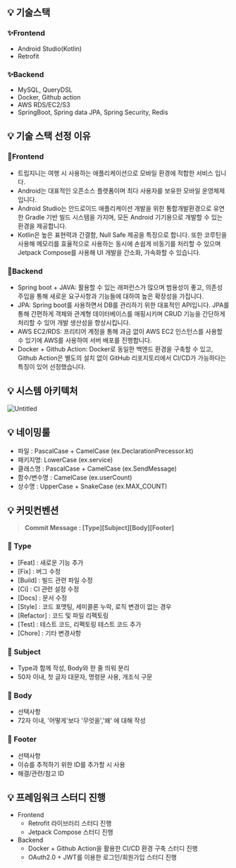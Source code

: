 ## 💡 기술스택

### **✨Frontend**

- Android Studio(Kotlin)
- Retrofit

### **✨Backend**

- MySQL, QueryDSL
- Docker, Github action
- AWS RDS/EC2/S3
- SpringBoot, Spring data JPA, Spring Security, Redis

## 💡 **기술 스택 선정 이유**

### 🎁**Frontend**

- 트립지니는 여행 시 사용하는 애플리케이션으로 모바일 환경에 적합한 서비스 입니다.
- Android는 대표적인 오픈소스 플랫폼이며 최다 사용자를 보유한 모바일 운영체제입니다.
- Android Studio는 안드로이드 애플리케이션 개발을 위한 통합개발환경으로 유연한 Gradle 기반 빌드 시스템을 가지며, 모든 Android 기기용으로 개발할 수 있는 환경을 제공합니다.
- Kotlin은 높은 표현력과 간결함, Null Safe 제공을 특징으로 합니다. 또한 코루틴을 사용해 메모리를 효율적으로 사용하는 동시에 손쉽게 비동기를 처리할 수 있으며 Jetpack Compose를 사용해 UI 개발을 간소화, 가속화할 수 있습니다.

### 🎁**Backend**

- Spring boot + JAVA: 활용할 수 있는 래퍼런스가 많으며 범용성이 좋고, 의존성 주입을 통해 새로운 요구사항과 기능들에 대하여 높은 확장성을 가집니다.
- JPA: Spring boot를 사용하면서 DB를 관리하기 위한 대표적인 API입니다. JPA를 통해 간편하게 객체와 관계형 데이터베이스를 매핑시키며 CRUD 기능을 간단하게 처리할 수 있어 개발 생산성을 향상시킵니다.
- AWS EC2/RDS: 프리티어 계정을 통해 과금 없이 AWS EC2 인스턴스를 사용할 수 있기에 AWS를 사용하여 서버 배포를 진행합니다.
- Docker + Github Action:  Docker로 동일한 백엔드 환경을 구축할 수 있고, Github Action은 별도의 설치 없이 GitHub 리포지토리에서 CI/CD가 가능하다는 특징이 있어 선정했습니다.

## 💡 시스템 아키텍처

![Untitled](https://s3-us-west-2.amazonaws.com/secure.notion-static.com/cc3b161f-d438-4d14-9455-f9f65a57c200/Untitled.png)

## 💡 네이밍룰

- 파일 : PascalCase + CamelCase (ex.DeclarationPrecessor.kt)
- 패키지명: LowerCase (ex.service)
- 클래스명 : PascalCase + CamelCase (ex.SendMessage)
- 함수/변수명 : CamelCase (ex.userCount)
- 상수명 : UpperCase + SnakeCase (ex.MAX_COUNT)

## 💡 커밋컨벤션

> **Commit Message : [Type][Subject][Body][Footer]**
> 

### 📌 Type

- [Feat] : 새로운 기능 추가
- [Fix] : 버그 수정
- [Build] : 빌드 관련 파일 수정
- [Ci] : CI 관련 설정 수정
- [Docs] : 문서 수정
- [Style] : 코드 포맷팅, 세미콜론 누락, 로직 변경이 없는 경우
- [Refactor] : 코드 및 파일 리펙토링
- [Test] : 테스트 코드, 리펙토링 테스트 코드 추가
- [Chore] : 기타 변경사항

### 📌 Subject

- Type과 함께 작성, Body와 한 줄 띄워 분리
- 50자 이내, 첫 글자 대문자, 명령문 사용, 개조식 구문

### 📌 Body

- 선택사항
- 72자 이내, '어떻게'보다 '무엇을','왜' 에 대해 작성

### 📌 Footer

- 선택사항
- 이슈를 추적하기 위한 ID를 추가할 시 사용
- 해결/관련/참고 ID

## 💡 프레임워크 스터디 진행

- Frontend
    - Retrofit 라이브러리 스터디 진행
    - Jetpack Compose 스터디 진행
- Backend
    - Docker + Github Action을 활용한 CI/CD 환경 구축 스터디 진행
    - OAuth2.0 + JWT를 이용한 로그인/회원가입 스터디 진행
